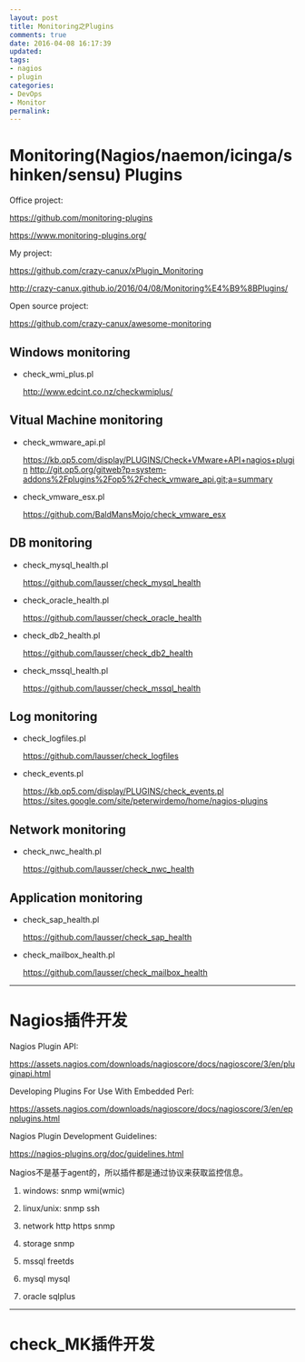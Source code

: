 ```yaml
---
layout: post
title: Monitoring之Plugins
comments: true
date: 2016-04-08 16:17:39
updated:
tags:
- nagios
- plugin
categories:
- DevOps
- Monitor
permalink:
---
```


# Monitoring(Nagios/naemon/icinga/shinken/sensu) Plugins

Office project:

<https://github.com/monitoring-plugins>

<https://www.monitoring-plugins.org/>

My project:

<https://github.com/crazy-canux/xPlugin_Monitoring>

<http://crazy-canux.github.io/2016/04/08/Monitoring%E4%B9%8BPlugins/>

Open source project:

<https://github.com/crazy-canux/awesome-monitoring>

## Windows monitoring

* check_wmi_plus.pl

    <http://www.edcint.co.nz/checkwmiplus/>

## Vitual Machine monitoring

* check_wmware_api.pl

    <https://kb.op5.com/display/PLUGINS/Check+VMware+API+nagios+plugin>
    <http://git.op5.org/gitweb?p=system-addons%2Fplugins%2Fop5%2Fcheck_vmware_api.git;a=summary>

* check_vmware_esx.pl

    <https://github.com/BaldMansMojo/check_vmware_esx>

## DB monitoring

* check_mysql_health.pl

    <https://github.com/lausser/check_mysql_health>

* check_oracle_health.pl

    <https://github.com/lausser/check_oracle_health>

* check_db2_health.pl

    <https://github.com/lausser/check_db2_health>

* check_mssql_health.pl

    <https://github.com/lausser/check_mssql_health>

## Log monitoring

* check_logfiles.pl

    <https://github.com/lausser/check_logfiles>

* check_events.pl

    <https://kb.op5.com/display/PLUGINS/check_events.pl>
    <https://sites.google.com/site/peterwirdemo/home/nagios-plugins>

## Network monitoring

* check_nwc_health.pl

    <https://github.com/lausser/check_nwc_health>

## Application monitoring

* check_sap_health.pl

    <https://github.com/lausser/check_sap_health>

* check_mailbox_health.pl

    <https://github.com/lausser/check_mailbox_health>

***

# Nagios插件开发

Nagios Plugin API:

<https://assets.nagios.com/downloads/nagioscore/docs/nagioscore/3/en/pluginapi.html>

Developing Plugins For Use With Embedded Perl:

<https://assets.nagios.com/downloads/nagioscore/docs/nagioscore/3/en/epnplugins.html>

Nagios Plugin Development Guidelines:

<https://nagios-plugins.org/doc/guidelines.html>

Nagios不是基于agent的，所以插件都是通过协议来获取监控信息。

1. windows:
    snmp
    wmi(wmic)

2. linux/unix:
    snmp
    ssh

3. network
    http
    https
    snmp

4. storage
    snmp

5. mssql
    freetds

6. mysql
    mysql

7. oracle
    sqlplus

***

# check_MK插件开发
